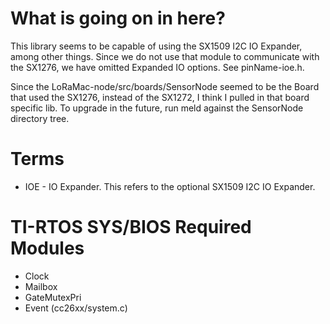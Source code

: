 # What is going on in here?
This library seems to be capable of using the SX1509 I2C IO Expander, among other things.
Since we do not use that module to communicate with the SX1276, we have omitted Expanded IO
options. See pinName-ioe.h.

Since the LoRaMac-node/src/boards/SensorNode seemed to be the Board that used
the SX1276, instead of the SX1272, I think I pulled in that board specific lib.
To upgrade in the future, run meld against the SensorNode directory tree.

# Terms
* IOE - IO Expander. This refers to the optional SX1509 I2C IO Expander.

# TI-RTOS SYS/BIOS Required Modules
- Clock
- Mailbox
- GateMutexPri
- Event (cc26xx/system.c)
